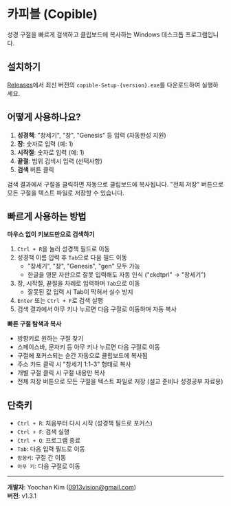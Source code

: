 # 카피블 (Copible)

성경 구절을 빠르게 검색하고 클립보드에 복사하는 Windows 데스크톱 프로그램입니다.

## 설치하기

[Releases](https://github.com/0913vision/copible/releases)에서 최신 버전의 `copible-Setup-{version}.exe`를 다운로드하여 실행하세요.

## 어떻게 사용하나요?

1. **성경책**: "창세기", "창", "Genesis" 등 입력 (자동완성 지원)
2. **장**: 숫자로 입력 (예: 1)
3. **시작절**: 숫자로 입력 (예: 1) 
4. **끝절**: 범위 검색시 입력 (선택사항)
5. **검색** 버튼 클릭

검색 결과에서 구절을 클릭하면 자동으로 클립보드에 복사됩니다. "전체 저장" 버튼으로 모든 구절을 텍스트 파일로 저장할 수 있습니다.

## 빠르게 사용하는 방법

**마우스 없이 키보드만으로 검색하기**

1. `Ctrl + R`을 눌러 성경책 필드로 이동
2. 성경책 이름 입력 후 `Tab`으로 다음 필드 이동  
   - "창세기", "창", "Genesis", "gen" 모두 가능
   - 한글을 영문 자판으로 잘못 입력해도 자동 인식 ("ckdtprl" → "창세기")
3. 장, 시작절, 끝절을 차례로 입력하며 `Tab`으로 이동
   - 잘못된 값 입력 시 Tab이 막혀서 실수 방지
4. `Enter` 또는 `Ctrl + F`로 검색 실행
5. 검색 결과에서 아무 키나 누르면 다음 구절로 이동하며 자동 복사

**빠른 구절 탐색과 복사**
- 방향키로 원하는 구절 찾기
- 스페이스바, 문자키 등 아무 키나 누르면 다음 구절로 이동
- 구절에 포커스되는 순간 자동으로 클립보드에 복사됨
- 주소 카드 클릭 시 "창세기 1:1-3" 형태로 복사
- 개별 구절 클릭 시 구절 내용만 복사
- 전체 저장 버튼으로 모든 구절을 텍스트 파일로 저장 (설교 준비나 성경공부 자료용)

## 단축키

- `Ctrl + R`: 처음부터 다시 시작 (성경책 필드로 포커스)
- `Ctrl + F`: 검색 실행
- `Ctrl + Q`: 프로그램 종료
- `Tab`: 다음 입력 필드로 이동
- `방향키`: 구절 간 이동
- `아무 키`: 다음 구절로 이동

---

**개발자**: Yoochan Kim (0913vision@gmail.com)  
**버전**: v1.3.1